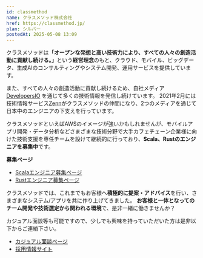```yaml
---
id: classmethod
name: クラスメソッド株式会社
href: https://classmethod.jp/
plan: シルバー
postedAt: 2025-05-08 13:09
---
```


クラスメソッドは<strong>「オープンな発想と高い技術力により、すべての人々の創造活動に貢献し続ける。」</strong>という<strong>経営理念</strong>のもと、クラウド、モバイル、ビッグデータ、生成AIのコンサルティングやシステム開発、運用サービスを提供しています。

また、すべての人々の創造活動に貢献し続けるため、自社メディア<a href="https://dev.classmethod.jp/" target="_blank" rel="noopener noreferrer">DevelopersIO</a> を通じて多くの技術情報を発信し続けています。
2021年2月には技術情報サービス<a href="https://zenn.dev/" target="_blank" rel="noopener noreferrer">Zenn</a>がクラスメソッドの仲間になり、2つのメディアを通じて日本中のエンジニアの下支えを行っています。

クラスメソッドといえばAWSのイメージが強いかもしれませんが、モバイルアプリ開発・データ分析などさまざまな技術分野で大手カフェチェーン企業様に向けた技術支援を専任チームを設けて継続的に行っており、<strong>Scala、Rustのエンジニアを募集中</strong>です。

<strong>募集ページ</strong>
<ul>
  <li><a href="https://careers.classmethod.jp/requirements/sbj-serverside-scala/" target="_blank" rel="noopener noreferrer">Scalaエンジニア募集ページ</a></li>
  <li><a href="https://careers.classmethod.jp/requirements/sbj-serverside-rust/" target="_blank" rel="noopener noreferrer">Rustエンジニア募集ページ</a></li>
</ul>

クラスメソッドでは、これまでもお客様へ<strong>積極的に提案・アドバイス</strong>を行い、さまざまなシステム/アプリを共に作り上げてきました。
<strong>お客様と一体となってのチーム開発や技術選定から関われる環境</strong>で、是非一緒に働きませんか？

カジュアル面談等も可能ですので、少しでも興味を持っていただいた方は是非以下からご連絡下さい。
- <a href="https://classmethodcasual.hp.peraichi.com/" target="_blank" rel="noopener noreferrer">カジュアル面談ページ</a>
- <a href="https://careers.classmethod.jp/" target="_blank" rel="noopener noreferrer">採用情報サイト</a>
